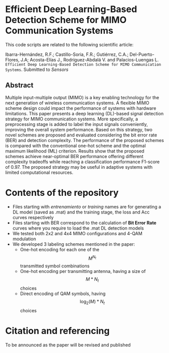 # Efficient Deep Learning-Based Detection Scheme for MIMO Communication Systems
This code scripts are related to the following scientific article:

Ibarra-Hernández, R.F.; Castillo-Soria, F.R.; Gutiérrez, C.A.;  Del-Puerto-Flores, J.A; Acosta-Elías J., Rodríguez-Abdalá V. and Palacios-Luengas L. ``Efficient Deep Learning-Based Detection Scheme for MIMO Communication Systems``. Submitted to _Sensors_

## Abstract

Multiple input-multiple output (MIMO) is a key enabling technology for the next generation of wireless communication systems. A flexible MIMO scheme design could impact the performance of systems with hardware limitations. This paper presents a deep learning (DL)-based signal detection strategy for MIMO communication systems. More specifically, a preprocessing stage is added to label the input signals conveniently, improving the overall system performance. Based on this strategy, two novel schemes are proposed and evaluated considering the bit error rate (BER) and detection complexity. The performance of the proposed schemes is compared with the conventional one-hot scheme and the optimal maximum likelihood (ML) criterion. Results show that the proposed schemes achieve near-optimal BER performance offering different complexity tradeoffs while reaching a classification performance F1-score of 0.97. The proposed strategy may be useful in adaptive systems with limited computational resources.

# Contents of the repository
* Files starting with _entrenamiento_ or _training_ names are for generating a DL model (saved as .mat) and the training stage, the loss and Acc curves respectively
* Files starting with BER correspond to the calculation of __Bit Error Rate__ curves where you require to load the .mat DL detection models
* We tested both 2x2 and 4x4 MIMO configurations and 4-QAM modulation
* We developed 3 labeling schemes mentioned in the paper:
    * One-hot encoding for each one of the $$M^{N_t}$$ transmitted symbol combinations
    * One-hot encoding per transmitting antenna, having a size of $$M*N_t$$ choices
    * Direct encoding of QAM symbols, having $$\log_2(M)*N_t$$ choices
# Citation and referencing
To be announced as the paper will be revised and published